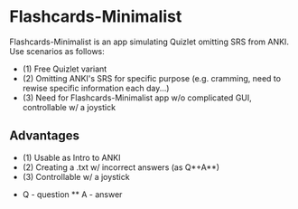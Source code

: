 # Flashcards-Minimalist
Flashcards-Minimalist is an app simulating Quizlet omitting SRS from ANKI. Use scenarios as follows: 
- (1) Free Quizlet variant
- (2) Omitting ANKI's SRS for specific purpose (e.g. cramming, need to rewise specific information each day...)
- (3) Need for Flashcards-Minimalist app w/o complicated GUI, controllable w/ a joystick

## Advantages
- (1) Usable as Intro to ANKI
- (2) Creating a .txt w/ incorrect answers (as Q*+A**)
- (3) Controllable w/ a joystick



* Q - question
** A - answer
